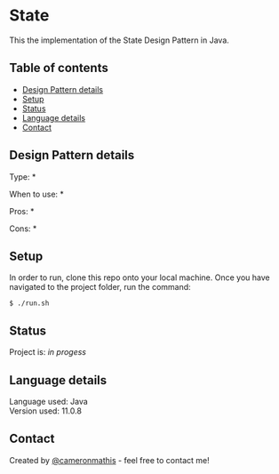 # State
This the implementation of the State Design Pattern in Java.

## Table of contents
* [Design Pattern details](#Design-Pattern-details)
* [Setup](#setup)
* [Status](#status)
* [Language details](#Language-details)
* [Contact](#contact)

## Design Pattern details
Type:
* 

When to use:
* 

Pros:
* 

Cons:
* 

## Setup
In order to run, clone this repo onto your local machine. Once you have navigated to the project folder, run the command:

	$ ./run.sh

## Status
Project is: _in progess_

## Language details
Language used: Java </br>
Version used: 11.0.8

## Contact
Created by [@cameronmathis](https://github.com/cameronmathis/) - feel free to contact me!